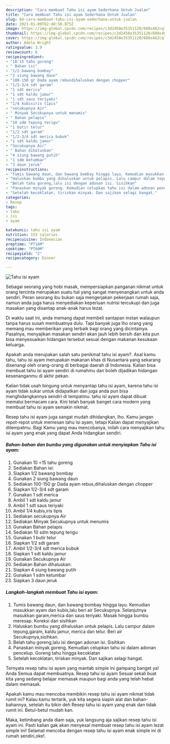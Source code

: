 ```yaml
---
description: "Cara membuat Tahu isi ayam Sederhana Untuk Jualan"
title: "Cara membuat Tahu isi ayam Sederhana Untuk Jualan"
slug: 84-cara-membuat-tahu-isi-ayam-sederhana-untuk-jualan
date: 2021-01-09T02:40:50.075Z
image: https://img-global.cpcdn.com/recipes/c3d2458e35351120/680x482cq70/tahu-isi-ayam-foto-resep-utama.jpg
thumbnail: https://img-global.cpcdn.com/recipes/c3d2458e35351120/680x482cq70/tahu-isi-ayam-foto-resep-utama.jpg
cover: https://img-global.cpcdn.com/recipes/c3d2458e35351120/680x482cq70/tahu-isi-ayam-foto-resep-utama.jpg
author: Adele Wright
ratingvalue: 3.9
reviewcount: 6
recipeingredient:
- "10 15 tahu goreng"
- " Bahan isi"
- "1/2 bawang bombay"
- "2 siung bawang daun"
- "100-150 gr Dada ayam rebusdihaluskan dengan chopper"
- "1/2-3/4 sdt garam"
- "1 sdt merica"
- "1 sdt kaldu jamur"
- "1 sdt saus teriyaki"
- "1/4 kubisiris tipis"
- "secukupnya Air"
- " Minyak Secukupnya untuk menumis"
- " Bahan pelapis"
- "10 sdm tepung terigu"
- "1 butir telur"
- "1/2 sdt garam"
- "1/2-3/4 sdt merica bubuk"
- "1 sdt kaldu jamur"
- "Secukupnya Air"
- " Bahan dihaluskan"
- "4 siung bawang putih"
- "1 sdm ketumbar"
- "3 daun jeruk"
recipeinstructions:
- "Tumis bawang daun, dan bawang bombay hingga layu. Kemudian masukkan ayam dan kubis,lalu beri air Secukupnya. Selanjutnya masukkan garam,merica dan saus teriyaki. Masak hingga bumbu meresap. Koreksi dan sisihkan"
- "Haluskan bumbu yang dihaluskan untuk pelapis. Lalu campur dalam tepung,garam, kaldu jamur, merica dan telur. Beri air Secukupnya,sisihkan."
- "Belah tahu goreng,lalu isi dengan adonan isi. Sisihkan"
- "Panaskan minyak goreng. Kemudian celupkan tahu isi dalam adonan pencelup. Goreng tahu hingga kecoklatan"
- "Setelah kecoklatan, tiriskan minyak. Dan sajikan selagi hangat."
categories:
- Resep
tags:
- tahu
- isi
- ayam

katakunci: tahu isi ayam 
nutrition: 153 calories
recipecuisine: Indonesian
preptime: "PT16M"
cooktime: "PT60M"
recipeyield: "2"
recipecategory: Dinner

---
```



![Tahu isi ayam](https://img-global.cpcdn.com/recipes/c3d2458e35351120/680x482cq70/tahu-isi-ayam-foto-resep-utama.jpg)

Sebagai seorang yang hobi masak, mempersiapkan panganan nikmat untuk orang tercinta merupakan suatu hal yang sangat menyenangkan untuk anda sendiri. Peran seorang ibu bukan saja mengerjakan pekerjaan rumah saja, namun anda juga harus menyediakan keperluan nutrisi tercukupi dan juga masakan yang disantap anak-anak harus lezat.

Di waktu  saat ini, anda memang dapat membeli santapan instan walaupun tanpa harus susah membuatnya dulu. Tapi banyak juga lho orang yang memang mau memberikan yang terbaik bagi orang yang dicintainya. Pasalnya, menyajikan masakan sendiri akan jauh lebih bersih dan kita pun bisa menyesuaikan hidangan tersebut sesuai dengan makanan kesukaan keluarga. 



Apakah anda merupakan salah satu penikmat tahu isi ayam?. Asal kamu tahu, tahu isi ayam merupakan makanan khas di Nusantara yang sekarang disenangi oleh orang-orang di berbagai daerah di Indonesia. Kalian bisa membuat tahu isi ayam sendiri di rumahmu dan boleh dijadikan hidangan kesenanganmu di akhir pekan.

Kalian tidak usah bingung untuk menyantap tahu isi ayam, karena tahu isi ayam tidak sukar untuk didapatkan dan juga anda pun bisa menghidangkannya sendiri di tempatmu. tahu isi ayam dapat dibuat memalui bermacam cara. Kini telah banyak banget cara modern yang membuat tahu isi ayam semakin nikmat.

Resep tahu isi ayam juga sangat mudah dihidangkan, lho. Kamu jangan repot-repot untuk memesan tahu isi ayam, tetapi Kalian dapat menyajikan ditempatmu. Bagi Kamu yang mau mencobanya, inilah cara menyajikan tahu isi ayam yang enak yang dapat Anda hidangkan sendiri.

<!--inarticleads1-->

##### Bahan-bahan dan bumbu yang digunakan untuk menyiapkan Tahu isi ayam:

1. Gunakan 10 =15 tahu goreng
1. Sediakan  Bahan isi:
1. Siapkan 1/2 bawang bombay
1. Gunakan 2 siung bawang daun
1. Sediakan 100-150 gr Dada ayam rebus,dihaluskan dengan chopper
1. Siapkan 1/2-3/4 sdt garam
1. Gunakan 1 sdt merica
1. Ambil 1 sdt kaldu jamur
1. Ambil 1 sdt saus teriyaki
1. Ambil 1/4 kubis,iris tipis
1. Sediakan secukupnya Air
1. Sediakan  Minyak Secukupnya untuk menumis
1. Gunakan  Bahan pelapis
1. Sediakan 10 sdm tepung terigu
1. Gunakan 1 butir telur
1. Siapkan 1/2 sdt garam
1. Ambil 1/2-3/4 sdt merica bubuk
1. Siapkan 1 sdt kaldu jamur
1. Gunakan Secukupnya Air
1. Sediakan  Bahan dihaluskan:
1. Siapkan 4 siung bawang putih
1. Gunakan 1 sdm ketumbar
1. Siapkan 3 daun jeruk




<!--inarticleads2-->

##### Langkah-langkah membuat Tahu isi ayam:

1. Tumis bawang daun, dan bawang bombay hingga layu. Kemudian masukkan ayam dan kubis,lalu beri air Secukupnya. Selanjutnya masukkan garam,merica dan saus teriyaki. Masak hingga bumbu meresap. Koreksi dan sisihkan
1. Haluskan bumbu yang dihaluskan untuk pelapis. Lalu campur dalam tepung,garam, kaldu jamur, merica dan telur. Beri air Secukupnya,sisihkan.
1. Belah tahu goreng,lalu isi dengan adonan isi. Sisihkan
1. Panaskan minyak goreng. Kemudian celupkan tahu isi dalam adonan pencelup. Goreng tahu hingga kecoklatan
1. Setelah kecoklatan, tiriskan minyak. Dan sajikan selagi hangat.




Ternyata resep tahu isi ayam yang mantab simple ini gampang banget ya! Anda Semua dapat membuatnya. Resep tahu isi ayam Sesuai sekali buat kita yang sedang belajar memasak maupun bagi anda yang telah hebat dalam memasak.

Apakah kamu mau mencoba membikin resep tahu isi ayam nikmat tidak rumit ini? Kalau kamu tertarik, yuk kita segera siapin alat dan bahan-bahannya, setelah itu bikin deh Resep tahu isi ayam yang enak dan tidak rumit ini. Betul-betul mudah kan. 

Maka, ketimbang anda diam saja, yuk langsung aja sajikan resep tahu isi ayam ini. Pasti kalian gak akan menyesal membuat resep tahu isi ayam lezat simple ini! Selamat mencoba dengan resep tahu isi ayam enak simple ini di rumah sendiri,oke!.

